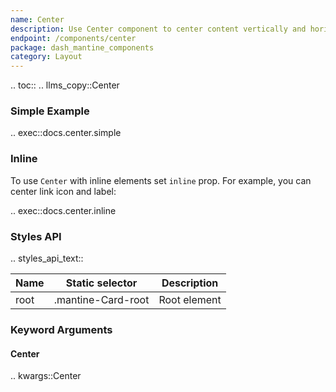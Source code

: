 ```yaml
---
name: Center
description: Use Center component to center content vertically and horizontally.
endpoint: /components/center
package: dash_mantine_components
category: Layout
---
```


.. toc::
.. llms_copy::Center

### Simple Example

.. exec::docs.center.simple

### Inline

To use `Center` with inline elements set `inline` prop. For example, you can center link icon and label:

.. exec::docs.center.inline


### Styles API

.. styles_api_text::

| Name | Static selector    | Description  |
|------|--------------------|--------------|
| root | .mantine-Card-root | Root element |

### Keyword Arguments

#### Center

.. kwargs::Center
